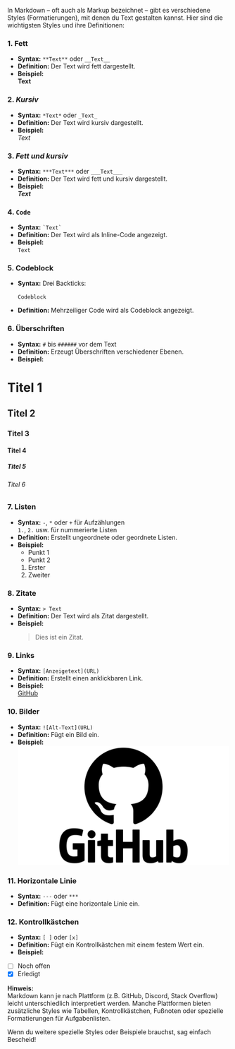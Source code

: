 In Markdown – oft auch als Markup bezeichnet – gibt es verschiedene Styles (Formatierungen), mit denen du Text gestalten kannst. Hier sind die wichtigsten Styles und ihre Definitionen:

### 1. **Fett**
- **Syntax:** `**Text**` oder `__Text__`
- **Definition:** Der Text wird fett dargestellt.
- **Beispiel:**  
  **Text**

### 2. *Kursiv*
- **Syntax:** `*Text*` oder `_Text_`
- **Definition:** Der Text wird kursiv dargestellt.
- **Beispiel:**  
  *Text*

### 3. ***Fett und kursiv***
- **Syntax:** `***Text***` oder `___Text___`
- **Definition:** Der Text wird fett und kursiv dargestellt.
- **Beispiel:**  
  ***Text***

### 4. `Code`
- **Syntax:** `` `Text` ``
- **Definition:** Der Text wird als Inline-Code angezeigt.
- **Beispiel:**  
  `Text`

### 5. Codeblock
- **Syntax:** Drei Backticks:  
  ```
  Codeblock
  ```
- **Definition:** Mehrzeiliger Code wird als Codeblock angezeigt.

### 6. Überschriften
- **Syntax:** `#` bis `######` vor dem Text
- **Definition:** Erzeugt Überschriften verschiedener Ebenen.
- **Beispiel:**  
# Titel 1
## Titel 2
### Titel 3
#### Titel 4
##### Titel 5
###### Titel 6

### 7. Listen
- **Syntax:** `-`, `*` oder `+` für Aufzählungen  
  `1.`, `2.` usw. für nummerierte Listen
- **Definition:** Erstellt ungeordnete oder geordnete Listen.
- **Beispiel:**  
  - Punkt 1  
  - Punkt 2  
  1. Erster  
  2. Zweiter

### 8. Zitate
- **Syntax:** `> Text`
- **Definition:** Der Text wird als Zitat dargestellt.
- **Beispiel:**  
  > Dies ist ein Zitat.

### 9. Links
- **Syntax:** `[Anzeigetext](URL)`
- **Definition:** Erstellt einen anklickbaren Link.
- **Beispiel:**  
  [GitHub](https://github.com)

### 10. Bilder
- **Syntax:** `![Alt-Text](URL)`
- **Definition:** Fügt ein Bild ein.
- **Beispiel:**  
  ![Beispielbild](GitHubLogo.png)

### 11. Horizontale Linie
- **Syntax:** `---` oder `***`
- **Definition:** Fügt eine horizontale Linie ein.

### 12. Kontrollkästchen
- **Syntax:** `[ ]` oder `[x]`
- **Definition:** Fügt ein Kontrollkästchen mit einem festem Wert ein.
- **Beispiel:**
- [ ] Noch offen
- [x] Erledigt

**Hinweis:**  
Markdown kann je nach Plattform (z.B. GitHub, Discord, Stack Overflow) leicht unterschiedlich interpretiert werden. Manche Plattformen bieten zusätzliche Styles wie Tabellen, Kontrollkästchen, Fußnoten oder spezielle Formatierungen für Aufgabenlisten.

Wenn du weitere spezielle Styles oder Beispiele brauchst, sag einfach Bescheid!
